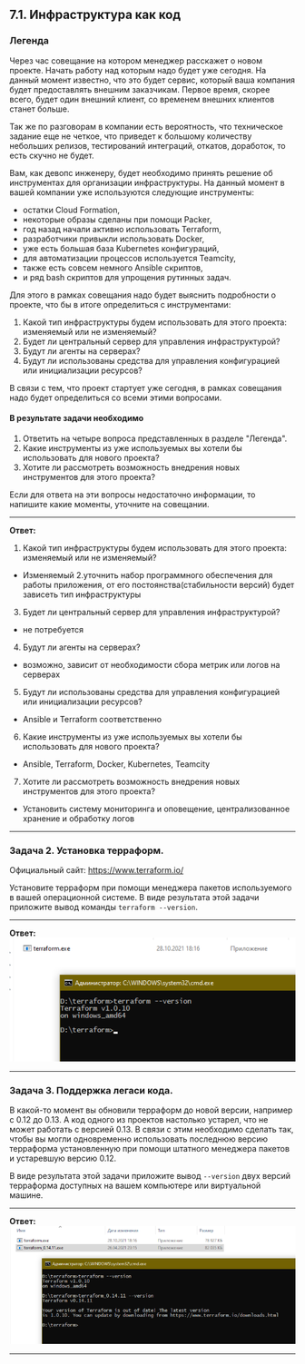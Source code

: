 ## 7.1. Инфраструктура как код

### Легенда

Через час совещание на котором менеджер расскажет о новом проекте. Начать работу над которым надо
будет уже сегодня.
На данный момент известно, что это будет сервис, который ваша компания будет предоставлять внешним заказчикам.
Первое время, скорее всего, будет один внешний клиент, со временем внешних клиентов станет больше.

Так же по разговорам в компании есть вероятность, что техническое задание еще не четкое, что приведет к большому
количеству небольших релизов, тестирований интеграций, откатов, доработок, то есть скучно не будет.

Вам, как девопс инженеру, будет необходимо принять решение об инструментах для организации инфраструктуры.
На данный момент в вашей компании уже используются следующие инструменты:
- остатки Сloud Formation,
- некоторые образы сделаны при помощи Packer,
- год назад начали активно использовать Terraform,
- разработчики привыкли использовать Docker,
- уже есть большая база Kubernetes конфигураций,
- для автоматизации процессов используется Teamcity,
- также есть совсем немного Ansible скриптов,
- и ряд bash скриптов для упрощения рутинных задач.

Для этого в рамках совещания надо будет выяснить подробности о проекте, что бы в итоге определиться с инструментами:

1. Какой тип инфраструктуры будем использовать для этого проекта: изменяемый или не изменяемый?
1. Будет ли центральный сервер для управления инфраструктурой?
1. Будут ли агенты на серверах?
1. Будут ли использованы средства для управления конфигурацией или инициализации ресурсов?

В связи с тем, что проект стартует уже сегодня, в рамках совещания надо будет определиться со всеми этими вопросами.

#### В результате задачи необходимо

1. Ответить на четыре вопроса представленных в разделе "Легенда".
1. Какие инструменты из уже используемых вы хотели бы использовать для нового проекта?
1. Хотите ли рассмотреть возможность внедрения новых инструментов для этого проекта?

Если для ответа на эти вопросы недостаточно информации, то напишите какие моменты, уточните на совещании.
___
**Ответ:**
1. Какой тип инфраструктуры будем использовать для этого проекта: изменяемый или не изменяемый?
* Изменяемый
2.уточнить набор программного обеспечения для работы приложения, от его постоянства(стабильности версий) будет зависеть тип инфраструктуры
3. Будет ли центральный сервер для управления инфраструктурой? 
* не потребуется
4. Будут ли агенты на серверах?
* возможно, зависит от необходимости сбора метрик или логов на серверах
5. Будут ли использованы средства для управления конфигурацией или инициализации ресурсов?
* Ansible и Terraform соответственно
6. Какие инструменты из уже используемых вы хотели бы использовать для нового проекта?
* Ansible, Terraform, Docker, Kubernetes, Teamcity
7. Хотите ли рассмотреть возможность внедрения новых инструментов для этого проекта?
* Установить систему мониторинга и оповещение, централизованное хранение и обработку логов
___
### Задача 2. Установка терраформ.

Официальный сайт: https://www.terraform.io/

Установите терраформ при помощи менеджера пакетов используемого в вашей операционной системе.
В виде результата этой задачи приложите вывод команды `terraform --version`.
___
**Ответ:**
<span style="display:block;text-align:center">![image#1 ](./img/1.png)</span>
___
### Задача 3. Поддержка легаси кода.

В какой-то момент вы обновили терраформ до новой версии, например с 0.12 до 0.13.
А код одного из проектов настолько устарел, что не может работать с версией 0.13.
В связи с этим необходимо сделать так, чтобы вы могли одновременно использовать последнюю версию терраформа установленную при помощи
штатного менеджера пакетов и устаревшую версию 0.12.

В виде результата этой задачи приложите вывод `--version` двух версий терраформа доступных на вашем компьютере
или виртуальной машине.
___
**Ответ:**
<span style="display:block;text-align:center">![image#1 ](./img/2.png)</span>

___